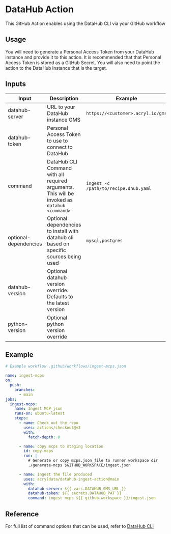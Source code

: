 # DataHub Action

This GitHub Action enables using the DataHub CLI via your GitHub workflow

## Usage

You will need to generate a Personal Access Token from your DataHub instance and provide it to this action. It is 
recommended that that Personal Access Token is stored as a GitHub Secret. You will also need to point the action to the 
DataHub instance that is the target. 

## Inputs

| Input                 | Description                                                                                                         | Example                               |
|-----------------------|---------------------------------------------------------------------------------------------------------------------|---------------------------------------|
| datahub-server        | URL to your DataHub instance GMS                                                                                    | `https://<customer>.acryl.io/gms`     |
| datahub-token         | Personal Access Token to use to connect to DataHub                                                                  |                                       |
| command               | DataHub  CLI Command with all required arguments. <br/>This will be invoked as  `datahub <command>` | `ingest -c /path/to/recipe.dhub.yaml` |
| optional-dependencies | Optional dependencies to install with datahub cli based on <br/>specific sources being used                         | `mysql,postgres`                      |
| datahub-version       | Optional datahub version override. Defaults to the latest version                                                   |                                       |
| python-version        | Optional python version override                                                                                    |                                       |

## Example 

```yaml
# Example workflow .github/workflows/ingest-mcps.json

name: ingest-mcps
on:
  push:
    branches:
      - main
jobs:
  ingest-mcps:
    name: Ingest MCP json
    runs-on: ubuntu-latest
    steps:
      - name: Check out the repo
        uses: actions/checkout@v3
        with:
          fetch-depth: 0

      - name: copy mcps to staging location
        id: copy-mcps
        run: |
          # Generate or copy mcps.json file to runner workspace dir
          ./generate-mcps $GITHUB_WORKSPACE/ingest.json

      - name: Ingest the file produced
        uses: acryldata/datahub-ingest-action@main
        with:
          datahub-server: ${{ vars.DATAHUB_GMS_URL }}
          datahub-token: ${{ secrets.DATAHUB_PAT }}
          command: ingest mcps ${{ github.workspace }}/ingest.json

```

## Reference
For full list of command options that can be used, refer to [DataHub CLI](https://datahubproject.io/docs/cli/)

